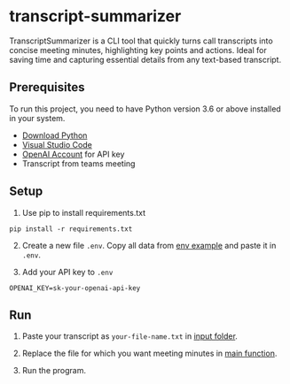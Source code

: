 # transcript-summarizer
 TranscriptSummarizer is a CLI tool that quickly turns call transcripts into concise meeting minutes, highlighting key points and actions. Ideal for saving time and capturing essential details from any text-based transcript.

 ## Prerequisites

To run this project, you need to have Python version 3.6 or above installed in your system.
- [Download Python](https://www.python.org/downloads/)
- [Visual Studio Code](https://code.visualstudio.com/)
- [OpenAI Account](https://platform.openai.com/api-keys) for API key
- Transcript from teams meeting

## Setup

1. Use pip to install requirements.txt

```shell
pip install -r requirements.txt
```

2. Create a new file `.env`. Copy all data from [env example](./env-example) and paste it in `.env`.

3. Add your API key to `.env`
```shell
OPENAI_KEY=sk-your-openai-api-key
```

## Run

1. Paste your transcript as `your-file-name.txt` in [input folder](./input).

2. Replace the file for which you want meeting minutes in [main function](./main.py).

3. Run the program.
